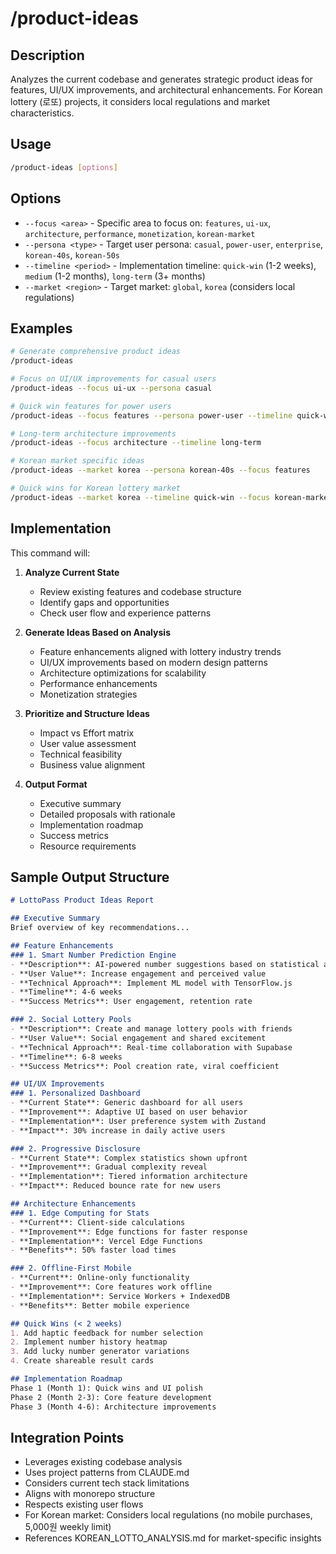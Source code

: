 # /product-ideas

## Description
Analyzes the current codebase and generates strategic product ideas for features, UI/UX improvements, and architectural enhancements. For Korean lottery (로또) projects, it considers local regulations and market characteristics.

## Usage
```bash
/product-ideas [options]
```

## Options
- `--focus <area>` - Specific area to focus on: `features`, `ui-ux`, `architecture`, `performance`, `monetization`, `korean-market`
- `--persona <type>` - Target user persona: `casual`, `power-user`, `enterprise`, `korean-40s`, `korean-50s`
- `--timeline <period>` - Implementation timeline: `quick-win` (1-2 weeks), `medium` (1-2 months), `long-term` (3+ months)
- `--market <region>` - Target market: `global`, `korea` (considers local regulations)

## Examples
```bash
# Generate comprehensive product ideas
/product-ideas

# Focus on UI/UX improvements for casual users
/product-ideas --focus ui-ux --persona casual

# Quick win features for power users
/product-ideas --focus features --persona power-user --timeline quick-win

# Long-term architecture improvements
/product-ideas --focus architecture --timeline long-term

# Korean market specific ideas
/product-ideas --market korea --persona korean-40s --focus features

# Quick wins for Korean lottery market
/product-ideas --market korea --timeline quick-win --focus korean-market
```

## Implementation

This command will:

1. **Analyze Current State**
   - Review existing features and codebase structure
   - Identify gaps and opportunities
   - Check user flow and experience patterns

2. **Generate Ideas Based on Analysis**
   - Feature enhancements aligned with lottery industry trends
   - UI/UX improvements based on modern design patterns
   - Architecture optimizations for scalability
   - Performance enhancements
   - Monetization strategies

3. **Prioritize and Structure Ideas**
   - Impact vs Effort matrix
   - User value assessment
   - Technical feasibility
   - Business value alignment

4. **Output Format**
   - Executive summary
   - Detailed proposals with rationale
   - Implementation roadmap
   - Success metrics
   - Resource requirements

## Sample Output Structure

```markdown
# LottoPass Product Ideas Report

## Executive Summary
Brief overview of key recommendations...

## Feature Enhancements
### 1. Smart Number Prediction Engine
- **Description**: AI-powered number suggestions based on statistical analysis
- **User Value**: Increase engagement and perceived value
- **Technical Approach**: Implement ML model with TensorFlow.js
- **Timeline**: 4-6 weeks
- **Success Metrics**: User engagement, retention rate

### 2. Social Lottery Pools
- **Description**: Create and manage lottery pools with friends
- **User Value**: Social engagement and shared excitement
- **Technical Approach**: Real-time collaboration with Supabase
- **Timeline**: 6-8 weeks
- **Success Metrics**: Pool creation rate, viral coefficient

## UI/UX Improvements
### 1. Personalized Dashboard
- **Current State**: Generic dashboard for all users
- **Improvement**: Adaptive UI based on user behavior
- **Implementation**: User preference system with Zustand
- **Impact**: 30% increase in daily active users

### 2. Progressive Disclosure
- **Current State**: Complex statistics shown upfront
- **Improvement**: Gradual complexity reveal
- **Implementation**: Tiered information architecture
- **Impact**: Reduced bounce rate for new users

## Architecture Enhancements
### 1. Edge Computing for Stats
- **Current**: Client-side calculations
- **Improvement**: Edge functions for faster response
- **Implementation**: Vercel Edge Functions
- **Benefits**: 50% faster load times

### 2. Offline-First Mobile
- **Current**: Online-only functionality
- **Improvement**: Core features work offline
- **Implementation**: Service Workers + IndexedDB
- **Benefits**: Better mobile experience

## Quick Wins (< 2 weeks)
1. Add haptic feedback for number selection
2. Implement number history heatmap
3. Add lucky number generator variations
4. Create shareable result cards

## Implementation Roadmap
Phase 1 (Month 1): Quick wins and UI polish
Phase 2 (Month 2-3): Core feature development
Phase 3 (Month 4-6): Architecture improvements
```

## Integration Points

- Leverages existing codebase analysis
- Uses project patterns from CLAUDE.md
- Considers current tech stack limitations
- Aligns with monorepo structure
- Respects existing user flows
- For Korean market: Considers local regulations (no mobile purchases, 5,000원 weekly limit)
- References KOREAN_LOTTO_ANALYSIS.md for market-specific insights